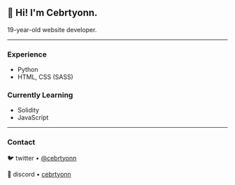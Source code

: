 ## 👋 **Hi! I'm Cebrtyonn.**  

19-year-old website developer.

---

### Experience

- Python
- HTML, CSS (SASS)

### Currently Learning
- Solidity
- JavaScript
---

### Contact

🐦 twitter • [@cebrtyonn](https://cebrtyonn/twitter)  

💬 discord • [cebrtyonn](https://cebrtyonn/discord)
